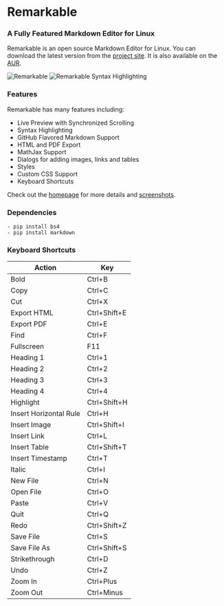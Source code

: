 # Remarkable

### A Fully Featured Markdown Editor for Linux

Remarkable is an open source Markdown Editor for Linux.
You can download the latest version from the [project site](https://remarkableapp.github.io/linux.html).
It is also available on the [AUR](https://aur.archlinux.org/packages/remarkable/).

![Remarkable](http://remarkableapp.github.io/images/main_screenshot.png)
![Remarkable Syntax Highlighting](http://remarkableapp.github.io/images/syntax_highlighting.png)

### Features

Remarkable has many features including:

- Live Preview with Synchronized Scrolling
- Syntax Highlighting
- GitHub Flavored Markdown Support
- HTML and PDF Export
- MathJax Support
- Dialogs for adding images, links and tables
- Styles
- Custom CSS Support
- Keyboard Shortcuts

Check out the [homepage](https://remarkableapp.github.io/linux.html) for more details and [screenshots](https://remarkableapp.github.io/linux/screenshots.html).

### Dependencies
~~~
- pip install bs4
- pip install markdown
~~~

### Keyboard Shortcuts


|Action|Key|
|--|--|
|Bold|Ctrl+B|
|Copy|Ctrl+C|
|Cut|Ctrl+X|
|Export HTML|Ctrl+Shift+E|
|Export PDF|Ctrl+E|
|Find|Ctrl+F|
|Fullscreen|F11|
|Heading 1|Ctrl+1|
|Heading 2|Ctrl+2|
|Heading 3|Ctrl+3|
|Heading 4|Ctrl+4|
|Highlight|Ctrl+Shift+H|
|Insert Horizontal Rule|Ctrl+H|
|Insert Image|Ctrl+Shift+I|
|Insert Link|Ctrl+L|
|Insert Table|Ctrl+Shift+T|
|Insert Timestamp|Ctrl+T|
|Italic|Ctrl+I|
|New File|Ctrl+N|
|Open File|Ctrl+O|
|Paste|Ctrl+V|
|Quit|Ctrl+Q|
|Redo|Ctrl+Shift+Z|
|Save File|Ctrl+S|
|Save File As|Ctrl+Shift+S|
|Strikethrough|Ctrl+D|
|Undo|Ctrl+Z|
|Zoom In|Ctrl+Plus|
|Zoom Out|Ctrl+Minus|

